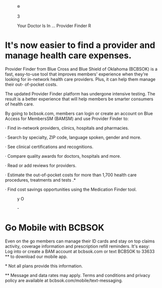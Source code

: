<figure>

<!-- PageHeader="BlueCross BlueShield of Oklahoma" -->

®

3

</figure>


<figure>

Your Doctor Is In ...
Provider Finder
R

</figure>


# It's now easier to find a provider and manage health care expenses.

Provider Finder from
Blue Cross and Blue Shield
of Oklahoma (BCBSOK) is a
fast, easy-to-use tool that
improves members'
experience when they're
looking for in-network health
care providers. Plus, it can
help them manage their out-
of-pocket costs.

The updated Provider Finder platform has undergone intensive testing. The result is
a better experience that will help members be smarter consumers of health care.

By going to bcbsok.com, members can login or create an account on
Blue Access for MembersSM (BAMSM) and use Provider Finder to:

· Find in-network providers, clinics, hospitals and pharmacies.

· Search by specialty, ZIP code, language spoken, gender and more.

· See clinical certifications and recognitions.

· Compare quality awards for doctors, hospitals and more.

· Read or add reviews for providers.

· Estimate the out-of-pocket costs for more than 1,700 health care
procedures, treatments and tests .*

· Find cost savings opportunities using the Medication Finder tool.


<figure>

y
O

\-

</figure>


# Go Mobile with BCBSOK

Even on the go members can manage their ID cards and stay on top claims activity, coverage
information and prescription refill reminders. It's easy: Log into or create a BAM account at
bcbsok.com or text BCBSOK to 33633 ** to download our mobile app.

\* Not all plans provide this information.

** Message and data rates may apply. Terms and conditions and privacy policy are available at bcbsok.com/mobile/text-messaging.

<!-- PageFooter="Blue Cross and Blue Shield of Oklahoma, a Division of Health Care Service Corporation, a Mutual Legal Reserve Company, an Independent Licensee of the Blue Cross and Blue Shield Association" -->
<!-- PageFooter="609218.0422" -->
